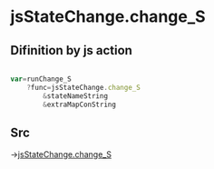 # jsStateChange.change_S

## Difinition by js action

```js.js

var=runChange_S
	?func=jsStateChange.change_S
		&stateNameString
		&extraMapConString
```

## Src

->[jsStateChange.change_S](https://github.com/puutaro/CommandClick/blob/master/app/src/main/java/com/puutaro/commandclick/fragment_lib/terminal_fragment/js_interface/system/JsStateChange.kt#L21)



